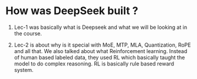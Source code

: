 # How was DeepSeek built ?

1. Lec-1 was basically what is Deepseek and what we will be looking at in the course.

2. Lec-2 is about why is it special with MoE, MTP, MLA, Quantization, RoPE and all that. We also talked about what Reinforcement learning. Instead of human based labeled data, they used RL which basically taught the model to do complex reasoning. RL is basically rule based reward system.